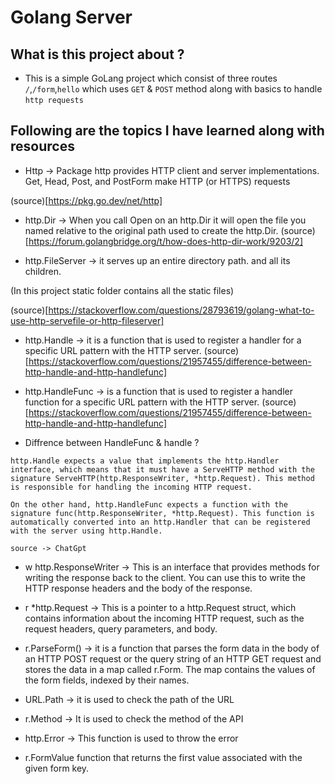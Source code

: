 # Golang Server

## What is this project about ?

- This is a simple GoLang project which consist of three routes `/`,`/form`,`hello` which uses `GET` & `POST` method along with basics to handle `http requests`

## Following are the topics I have learned along with resources

- Http -> Package http provides HTTP client and server implementations.
Get, Head, Post, and PostForm make HTTP (or HTTPS) requests

(source)[https://pkg.go.dev/net/http]

- http.Dir -> When you call Open on an http.Dir it will open the file you named relative to the original path used to create the http.Dir.
(source)[https://forum.golangbridge.org/t/how-does-http-dir-work/9203/2]

- http.FileServer -> it serves up an entire directory path. and all its children.

(In this project static folder contains all the static files)

(source)[https://stackoverflow.com/questions/28793619/golang-what-to-use-http-servefile-or-http-fileserver]

- http.Handle -> it is a function that is used to register a handler for a specific URL pattern with the HTTP server.
(source)[https://stackoverflow.com/questions/21957455/difference-between-http-handle-and-http-handlefunc]

- http.HandleFunc ->  is a function that is used to register a handler function for a specific URL pattern with the HTTP server.
(source)[https://stackoverflow.com/questions/21957455/difference-between-http-handle-and-http-handlefunc]

- Diffrence between HandleFunc & handle ?
```
http.Handle expects a value that implements the http.Handler interface, which means that it must have a ServeHTTP method with the signature ServeHTTP(http.ResponseWriter, *http.Request). This method is responsible for handling the incoming HTTP request.

On the other hand, http.HandleFunc expects a function with the signature func(http.ResponseWriter, *http.Request). This function is automatically converted into an http.Handler that can be registered with the server using http.Handle.

source -> ChatGpt
```
- w http.ResponseWriter -> This is an interface that provides methods for writing the response back to the client. You can use this to write the HTTP response headers and the body of the response.

- r *http.Request -> This is a pointer to a http.Request struct, which contains information about the incoming HTTP request, such as the request headers, query parameters, and body.

- r.ParseForm() -> it is a function that parses the form data in the body of an HTTP POST request or the query string of an HTTP GET request and stores the data in a map called r.Form. The map contains the values of the form fields, indexed by their names.

- URL.Path -> it is used to check the path of the URL

- r.Method -> It is used to check the method of the API

- http.Error -> This function is used to throw the error

- r.FormValue function that returns the first value associated with the given form key.